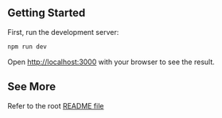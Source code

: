 ## Getting Started

First, run the development server:

```bash
npm run dev
```

Open [http://localhost:3000](http://localhost:3000) with your browser to see the result.

## See More

Refer to the root [README file](../../README.md)
